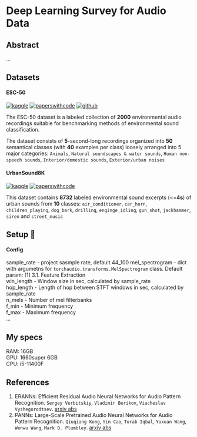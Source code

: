 # Deep Learning Survey for Audio Data

## Abstract

...

## Datasets

#### ESC-50

[![kaggle](https://www.kaggle.com/static/images/favicon.ico)](https://www.kaggle.com/datasets/ludovick/esc50dataset) [![paperswithcode](https://paperswithcode.com/favicon.ico)](https://paperswithcode.com/dataset/esc-50) [![github](https://github.githubassets.com/favicons/favicon-dark.svg)](https://github.com/karolpiczak/ESC-50)

The ESC-50 dataset is a labeled collection of **2000** environmental audio recordings suitable for benchmarking methods of environmental sound classification.

The dataset consists of **5**-second-long recordings organized into **50** semantical classes (with **40** examples per class) loosely arranged into 5 major categories: `Animals`, `Natural soundscapes & water sounds`, `Human non-speech sounds`, `Interior/domestic sounds`, `Exterior/urban noises`

#### UrbanSound8K

[![kaggle](https://www.kaggle.com/static/images/favicon.ico)](https://www.kaggle.com/datasets/chrisfilo/urbansound8k) [![paperswithcode](https://paperswithcode.com/favicon.ico)](https://paperswithcode.com/dataset/urbansound8k-1)

This dataset contains **8732** labeled environmental sound excerpts (<=**4s**) of urban sounds from **10** classes: `air_conditioner`, `car_horn`, `children_playing`, `dog_bark`, `drilling`, `enginge_idling`, `gun_shot`, `jackhammer`, `siren` and `street_music`

## Setup 🔨

#### Config

sample_rate - project sasmple rate, default 44_100
mel_spectrogram - dict with argumetns for `torchaudio.transforms.MelSpectrogram` class. Default param: [1] 3.1. Feature Extraction  
    win_length - Window size in sec, calculated by sample_rate  
    hop_length - Length of hop between STFT windows in sec, calculated by sample_rate  
    n_mels - Number of mel filterbanks  
    f_min - Minimum frequency  
    f_max - Maximum frequency  
...


## My specs

RAM: 16GB  
GPU: 1660super 6GB  
CPU: i5-11400F  

## References

1. ERANNs: Efficient Residual Audio Neural Networks for Audio Pattern Recognition. `Sergey Verbitskiy`, `Vladimir Berikov`, `Viacheslav Vyshegorodtsev`. [arxiv abs](https://arxiv.org/abs/2106.01621v7)
2. PANNs: Large-Scale Pretrained Audio Neural Networks for Audio Pattern Recognition. `Qiuqiang Kong`, `Yin Cao`, `Turab Iqbal`, `Yuxuan Wang`, `Wenwu Wang`, `Mark D. Plumbley`. [arxiv abs](https://arxiv.org/abs/1912.10211)
